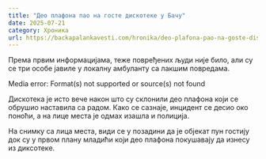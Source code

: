 ```yaml
---
title: "Део плафона пао на госте дискотеке у Бачу"
date: 2025-07-21
category: Хроника
url: https://backapalankavesti.com/hronika/deo-plafona-pao-na-goste-diskoteke-u-bacu/
---
```


Према првим информацијама, теже повређених људи није било, али су се три особе јавиле у локалну амбуланту са лакшим повредама.

Media error: Format(s) not supported or source(s) not found

Дискотека је исто вече након што су склонили део плафона који се обрушио наставила са радом. Како се сазнаје, инцидент се десио око поноћи, а на лице места је одмах изашла и полиција.

На снимку са лица места, види се у позадини да је објекат пун гостију док су у првом плану младићи који део плафона покушавају да изнесу из диксотеке.
